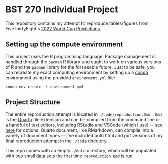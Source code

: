# BST 270 Individual Project

This repository contains my attempt to reproduce tables/figures from FiveThirtyEight's [2022 World Cup Predictions](https://projects.fivethirtyeight.com/2022-world-cup-predictions/). 

## Setting up the compute environment

This project uses the R programming language. Package management is handled through the `pacman` R library and ought to work on various versions of R and the `pacman` library for the forseeable future. Just to be safe, you can recreate my exact computing environment by setting up a [conda](https://quarto.org/docs/get-started/) environment using the provided `environment.yml` file:

```
conda env create -f environment.yml
```

## Project Structure

The entire reproduction attempt is located in `./code/reproduction.Qmd`. `.Qmd` is the [Quarto](https://quarto.org) file extension and can be compiled from the command line or a handful of text editors, including RStudio and VSCode (which I use) -- see [here](https://quarto.org/docs/get-started/) for options. Quarto document, like RMarkdown, can compile into a variety of document types -- I've included both html and pdf versions of my final reproduction attempt in the `./code` directory.

This repo comes with an empty `./data` directory, which will be populated with two small data sets the first time `reproduction.Qmd` is run. 